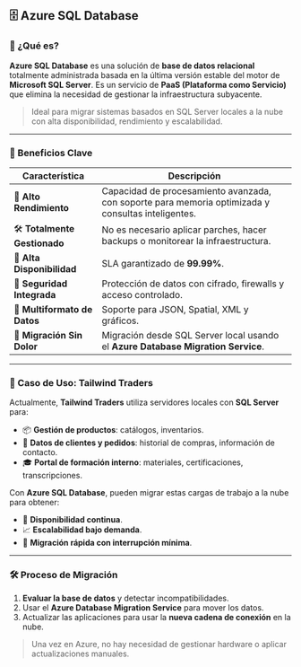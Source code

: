 

## 🗄️ Azure SQL Database

### 🧠 ¿Qué es?

**Azure SQL Database** es una solución de **base de datos relacional** totalmente administrada basada en la última versión estable del motor de **Microsoft SQL Server**. Es un servicio de **PaaS (Plataforma como Servicio)** que elimina la necesidad de gestionar la infraestructura subyacente.

> Ideal para migrar sistemas basados en SQL Server locales a la nube con alta disponibilidad, rendimiento y escalabilidad.

---

### 🎯 Beneficios Clave

| Característica | Descripción |
|----------------|-------------|
| 🚀 **Alto Rendimiento** | Capacidad de procesamiento avanzada, con soporte para memoria optimizada y consultas inteligentes. |
| 🛠️ **Totalmente Gestionado** | No es necesario aplicar parches, hacer backups o monitorear la infraestructura. |
| 🔄 **Alta Disponibilidad** | SLA garantizado de **99.99%**. |
| 🔐 **Seguridad Integrada** | Protección de datos con cifrado, firewalls y acceso controlado. |
| 💾 **Multiformato de Datos** | Soporte para JSON, Spatial, XML y gráficos. |
| 🔄 **Migración Sin Dolor** | Migración desde SQL Server local usando el **Azure Database Migration Service**. |

---

### 🧰 Caso de Uso: Tailwind Traders

Actualmente, **Tailwind Traders** utiliza servidores locales con **SQL Server** para:

- 📦 **Gestión de productos**: catálogos, inventarios.
- 👥 **Datos de clientes y pedidos**: historial de compras, información de contacto.
- 🎓 **Portal de formación interno**: materiales, certificaciones, transcripciones.

Con **Azure SQL Database**, pueden migrar estas cargas de trabajo a la nube para obtener:

- 🔁 **Disponibilidad continua**.
- 📈 **Escalabilidad bajo demanda**.
- 🔄 **Migración rápida con interrupción mínima**.

---

### 🛠️ Proceso de Migración

1. **Evaluar la base de datos** y detectar incompatibilidades.
2. Usar el **Azure Database Migration Service** para mover los datos.
3. Actualizar las aplicaciones para usar la **nueva cadena de conexión** en la nube.

> Una vez en Azure, no hay necesidad de gestionar hardware o aplicar actualizaciones manuales.


